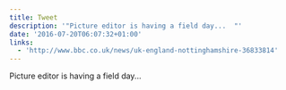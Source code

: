 ```yaml
---
title: Tweet
description: '"Picture editor is having a field day...  "'
date: '2016-07-20T06:07:32+01:00'
links:
  - 'http://www.bbc.co.uk/news/uk-england-nottinghamshire-36833814'
---
```

Picture editor is having a field day...  
